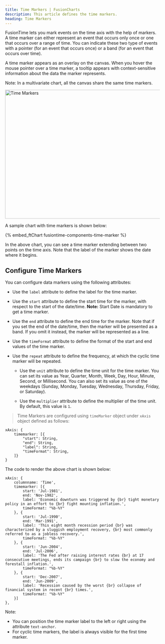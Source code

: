```yaml
---
title: Time Markers | FusionCharts
description: This article defines the time markers.
heading: Time Markers
---
```


FusionTime lets you mark events on the time axis with the help of markers. A time marker can either represent an event that occurs only once or one that occurs over a range of time. You can indicate these two type of events with a pointer (for an event that occurs once) or a band (for an event that occurs over time).

A time marker appears as an overlay on the canvas. When you hover the mouse pointer over a time marker, a tooltip appears with context-sensitive information about the data the marker represents.

Note: In a multivariate chart, all the canvas share the same time markers.

<img src="{% site.baseurl %}/images/fusiontime-component-time-markers.png" alt="Time Markers" width="700" height="420">

A sample chart with time markers is shown below:

{% embed_ftChart fusiontime-components-time-marker %}

In the above chart, you can see a time marker extending between two points on the time axis. Note that the label of the marker shows the date where it begins.

## Configure Time Markers

You can configure data markers using the following attributes:

* Use the `label` attribute to define the label for the time marker.

* Use the `start` attribute to define the start time for the marker, with respect to the start of the date/time. 
**Note:** Start Date is mandatory to get a time marker.

* Use the `end` attribute to define the end time for the marker. Note that if you set the end of the date/time, then the marker will be presented as a band. If you omit it instead, the marker will be represented as a line.

* Use the `timeFormat` attribute to define the format of the start and end values of the time marker.

* Use the `repeat` attribute to define the frequency, at which the cyclic time marker will be repeated.

    * Use the `unit` attribute to define the time unit for the time marker. You can set its value as Year, Quarter, Month, Week, Day, Hour, Minute, Second, or Millisecond. You can also set its value as one of the weekdays (Sunday, Monday, Tuesday, Wednesday, Thursday, Friday, or Saturday).

    * Use the `multiplier` attribute to define the multiplier of the time unit. By default, this value is `1`.

> Time Markers are configured using `timeMarker` object under `xAxis` object defined as follows:

```
xAxis: {
    timemarker: [{
        "start": String,
        "end": String,
        "label": String,
        "timeFormat": String,
    ]}
}
```

The code to render the above chart is shown below:

```
xAxis: {
    columnname: 'Time',
    timemarker: [{
        start: 'Jul-1981',
        end: 'Nov-1982',
        label: 'Economic downturn was triggered by {br} tight monetary policy in an effort to {br} fight mounting inflation.',
        timeFormat: "%b-%Y"
    }, {
        start: 'Jul-1990',
        end: 'Mar-1991',
        label: 'This eight month recession period {br} was characterized by a sluggish employment recovery, {br} most commonly referred to as a jobless recovery.',
        timeFormat: "%b-%Y"
    }, {
        start: 'Jun-2004',
        end: 'Jul-2006',
        label: 'The Fed after raising interest rates {br} at 17 consecutive meetings, ends its campaign {br} to slow the economy and forestall inflation.',
        timeFormat: "%b-%Y"
    }, {
        start: 'Dec-2007',
        end: 'Jun-2009',
        label: 'Recession caused by the worst {br} collapse of financial system in recent {br} times.',
        timeFormat: "%b-%Y"
    }]
},
```

Note: 

* You can position the time marker label to the left or right using the attribute `text-anchor`.
* For cyclic time markers, the label is always visible for the first time marker.